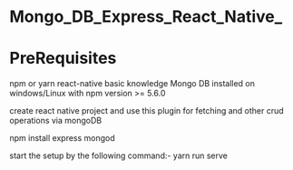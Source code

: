 # Mongo_DB_Express_React_Native_

# PreRequisites
npm or yarn
react-native basic knowledge
Mongo DB installed on windows/Linux with npm version >= 5.6.0

create react native project and use this plugin for fetching and other crud operations via mongoDB

npm install express mongod 

start the setup by the following command:-
yarn run serve
